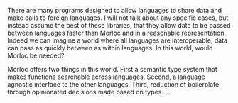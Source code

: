 There are many programs designed to allow languages to share data and make
calls to foreign languages. I will not talk about any specific cases, but
instead assume the best of these libraries, that they allow data to be passed
between languages faster than Morloc and in a reasonable representation. Indeed
we can imagine a world where all languages are interoperable, data can pass as
quickly between as within languages. In this world, would Morloc be needed?

Morloc offers two things in this world. First a semantic type system that makes
functions searchable across languages. Second, a language agnostic interface to
the other languages. Third, reduction of boilerplate through opinionated
decisions made based on types. ...
